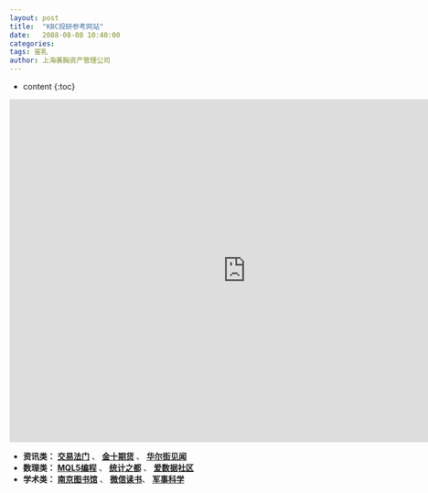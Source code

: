 ```yaml
---
layout: post
title:  "KBC投研参考网站"
date:   2088-08-08 10:40:00
categories: 
tags: 鉴乳
author: 上海袭胸资产管理公司
---
```


* content
{:toc}
<iframe frameborder="0" width="825" height="600" scrolling="yes" src="https://www.jin10.com/example/jin10.com.html?fontSize=14px&theme=lightblue"></iframe>

* **资讯类：** **[交易法门](https://www.jiaoyifamen.com/)** 、 **[金十期货](http://qihuo.jin10.com/)** 、 **[华尔街见闻](https://wallstreetcn.com/)**
* **数理类：** **[MQL5编程](https://www.mql5.com/zh/articles/mt5)** 、 **[统计之都](https://cosx.org/)** 、 **[爱数据社区](http://www.itongji.cn/)**
* **学术类：** **[南京图书馆](http://www.jslib.org.cn/)** 、 **[微信读书](https://weread.qq.com/)**、 **[军事科学](https://h5login.qqchess.qq.com/)**
